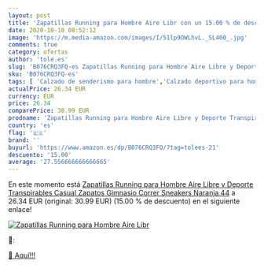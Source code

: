 ```yaml
---
layout: post
title: 'Zapatillas Running para Hombre Aire Libr con un 15.00 % de descuento'
date: 2020-10-10 08:52:12
image: 'https://m.media-amazon.com/images/I/51lp9OWLhvL._SL400_.jpg'
comments: true
category: ofertas
author: 'tole.es'
slug: 'B076CRQ3FQ-es Zapatillas Running para Hombre Aire Libre y Deporte...'
sku: 'B076CRQ3FQ-es'
tags: [ 'Calzado de senderismo para hombre','Calzado deportivo para hombre','Chanclas y sandalias de piscina para hombre','Zapatillas de senderismo para hombre','Zapatillas y calzado deportivo para hombre','Zapatos','Zapatos para hombre','Zapatos y complementos','zapatos', ]
actualPrice: 26.34 EUR
currency: EUR
price: 26.34
comparePrice: 30.99 EUR
prodname: 'Zapatillas Running para Hombre Aire Libre y Deporte Transpirables Casual Zapatos Gimnasio Correr Sneakers Naranja 44'
country: 'es'
flag: '🇪🇸'
brand: ''
buyurl: 'https://www.amazon.es/dp/B076CRQ3FQ/?tag=tolees-21'
descuento: '15.00'
average: '27.556666666666665'
---
```


En este momento está [Zapatillas Running para Hombre Aire Libre y Deporte Transpirables Casual Zapatos Gimnasio Correr Sneakers Naranja 44](https://www.amazon.es/dp/B076CRQ3FQ/?tag=tolees-21) a 26.34 EUR (original: 30.99 EUR) (15.00 %  de descuento) en el siguiente enlace!

[![Zapatillas Running para Hombre Aire Libr](https://m.media-amazon.com/images/I/51lp9OWLhvL._SL400_.jpg)](https://www.amazon.es/dp/B076CRQ3FQ/?tag=tolees-21)

🔎:


[🛒 Aquí!!!](https://www.amazon.es/dp/B076CRQ3FQ/?tag=tolees-21)
